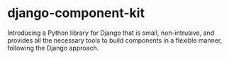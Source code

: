 # django-component-kit
Introducing a Python library for Django that is small, non-intrusive, and provides all the necessary tools to build components in a flexible manner, following the Django approach.
